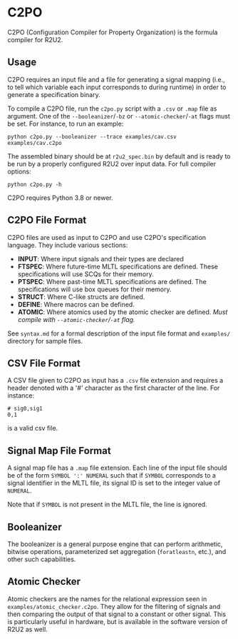 # C2PO

C2PO (Configuration Compiler for Property Organization) is the formula compiler for R2U2.

## Usage

C2PO requires an input file and a file for generating a signal mapping (i.e., to tell which variable each input corresponds to during runtime) in order to generate a specification binary.

To compile a C2PO file, run the `c2po.py` script with a `.csv` or `.map` file as argument. One of the `--booleanizer`/`-bz` or `--atomic-checker`/`-at` flags must be set. For instance, to run an example:

    python c2po.py --booleanizer --trace examples/cav.csv examples/cav.c2po 

The assembled binary should be at `r2u2_spec.bin` by default and is ready to be run by a properly configured R2U2 over input data. For full compiler options:

    python c2po.py -h

C2PO requires Python 3.8 or newer.

## C2PO File Format

C2PO files are used as input to C2PO and use C2PO's specification language. They include various sections: 

- **INPUT**: Where input signals and their types are declared
- **FTSPEC**: Where future-time MLTL specifications are defined. These specifications will use SCQs for their memory.
- **PTSPEC**: Where past-time MLTL specifications are defined. The specifications will use box queues for their memory.
- **STRUCT**: Where C-like structs are defined.
- **DEFINE**: Where macros can be defined.
- **ATOMIC**: Where atomics used by the atomic checker are defined. *Must compile with `--atomic-checker`/`-at` flag.*

See `syntax.md` for a formal description of the input file format and `examples/` directory for sample files.

## CSV File Format

A CSV file given to C2PO as input has a `.csv` file extension and requires a header denoted with a '#' character as the first character of the line. For instance:

    # sig0,sig1
    0,1

is a valid csv file.

## Signal Map File Format

A signal map file has a `.map` file extension. Each line of the input file should be of the form `SYMBOL ':' NUMERAL` such that if `SYMBOL` corresponds to a signal identifier in the MLTL file, its signal ID is set to the integer value of `NUMERAL`.

Note that if `SYMBOL` is not present in the MLTL file, the line is ignored.

## Booleanizer

The booleanizer is a general purpose engine that can perform arithmetic, bitwise operations, parameterized set aggregation (`foratleastn`, etc.), and other such capabilities. 

## Atomic Checker

Atomic checkers are the names for the relational expression seen in `examples/atomic_checker.c2po`. They allow for the filtering of signals and then comparing the output of that signal to a constant or other signal. This is particularly useful in hardware, but is available in the software version of R2U2 as well.

